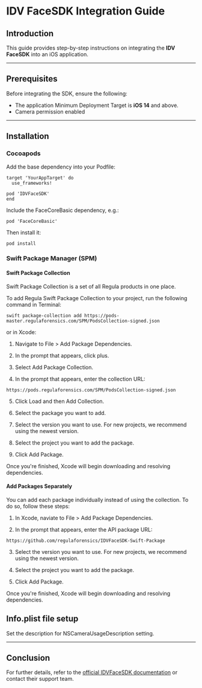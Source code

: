 # IDV FaceSDK Integration Guide

## Introduction

This guide provides step-by-step instructions on integrating the **IDV FaceSDK** into an iOS application. 

---

## Prerequisites

Before integrating the SDK, ensure the following:

- The application Minimum Deployment Target is **iOS 14** and above.
- Camera permission enabled

---

## Installation

### Cocoapods

Add the base dependency into your Podfile:

```
target 'YourAppTarget' do
  use_frameworks!
  
pod 'IDVFaceSDK'
end
```

Include the FaceCoreBasic dependency, e.g.:

```
pod 'FaceCoreBasic'
```

Then install it:

```
pod install
```

### Swift Package Manager (SPM)

#### Swift Package Collection

Swift Package Collection is a set of all Regula products in one place.

To add Regula Swift Package Collection to your project, run the following command in Terminal:

```
swift package-collection add https://pods-master.regulaforensics.com/SPM/PodsCollection-signed.json
```

or in Xcode:

1. Navigate to File > Add Package Dependencies.

2. In the prompt that appears, click plus.

3. Select Add Package Collection.

4. In the prompt that appears, enter the collection URL:

```
https://pods.regulaforensics.com/SPM/PodsCollection-signed.json
```

5. Click Load and then Add Collection.

6. Select the package you want to add.

7. Select the version you want to use. For new projects, we recommend using the newest version.

8. Select the project you want to add the package.

9. Click Add Package.

Once you're finished, Xcode will begin downloading and resolving dependencies.


#### Add Packages Separately

You can add each package individually instead of using the collection. To do so, follow these steps:

1. In Xcode, naviate to File > Add Package Dependencies.

2. In the prompt that appears, enter the API package URL:

```
https://github.com/regulaforensics/IDVFaceSDK-Swift-Package
```

3. Select the version you want to use. For new projects, we recommend using the newest version.

4. Select the project you want to add the package.

5. Click Add Package.

Once you're finished, Xcode will begin downloading and resolving dependencies.

## Info.plist file setup

Set the description for NSCameraUsageDescription setting.

---

## Conclusion

For further details, refer to the [official IDVFaceSDK documentation](https://docs.regulaforensics.com/develop/idv/) or contact their support team.
